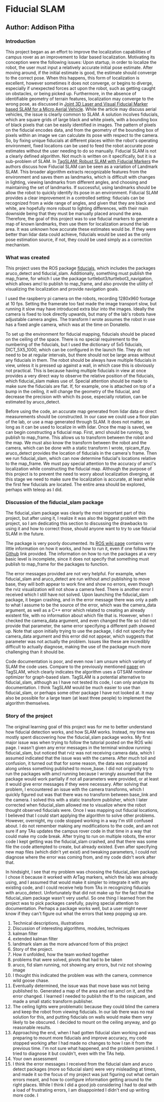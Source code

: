 # Fiducial SLAM
## Author: Addison Pitha
### Introduction
This project began as an effort to improve the localization capabilities of campus rover as an improvement to lidar based localization. Motivating its conception were the following issues: Upon startup, in order to localize the robot, the user must input a relatively accurate initial pose estimate. After moving around, if the initial estimate is good, the estimate should converge to the correct pose. When this happens, this form of localization is excellent, however sometimes it does not converge, or begins to diverge, especially if unexpected forces act upon the robot, such as getting caught on obstacles, or being picked up. Furthermore, in the absence of identifiable geometry of terrain features, localization may converge to the wrong pose, as discussed in [Joint 3D Laser and Visual Fiducial Marker based SLAM for a Micro Aerial Vehicle](https://www.ais.uni-bonn.de/papers/MFI_2016_Houben.pdf). While the article may discuss aerial vehicles, the issue is clearly common to SLAM. A solution incolves fiducials, which are square grids of large black and white pixels, with a bounding box of black pixels that can be easily identified in images. The pattern of pixels on the fiducial encodes data, and from the geometry of the bounding box of pixels within an image we can calculate its pose with respect to the camera. So, by fixing unique fiducials at different places within the robot's operating environment, fixed locations can be used to feed the robot accurate pose estimates without the user needing to do so manually. Fiducial SLAM is not a clearly defined algorithm. Not much is written on it specifically, but it is a sub-problem of SLAM. In [TagSLAM: Robust SLAM with Fiducial Markers](https://arxiv.org/abs/1910.00679) the authors discuss how Fiducial SLAM can be seen as a variation of Landmark SLAM. This broader algorithm extracts recognizable features from the environment and saves them as landmarks, which is difficult with changes in lighting, viewing landmarks from different angles, and choosing and maintaining the set of landmarks. If successful, using landmarks should be allow the robot to quickly identify its pose in an environment. Fiducial SLAM provides a clear improvement in a controlled setting: fiducials can be recognized from a wide range of angles, and given that they are black and white, are hopefully more robust to lighting differences, with their main downside being that they must be manually placed around the area. Therefore, the goal of this project was to use fiducial markers to generate a map of known landmarks, then use them for localization around the lab area. It was unknown how accurate these estimates would be. If they were better than lidar data could achieve, fiducials would be used as the only pose estimation source, if not, they could be used simply as a correction mechanism.
### What was created
This project uses the ROS package [fiducials](http://wiki.ros.org/fiducials?distro=melodic), which includes the packages aruco_detect and fiducial_slam. Additionally, something must publish the map_frame, for which I use the package turtlebot3/turtlebot3_navigation, which allows amcl to publish to map_frame, and also provide the utility of visualizing the localization and provide navigation goals.

I used the raspberry pi camera on the robots, recording 1280x960 footage at 10 fps. Setting the framerate too fast made the image transport slow, but running it slow may have introduced extra blur into the images. Ideally the camera is fixed to look directly upwards, but many of the lab's robots have adjustable camera angles. The transform I wrote assumes the robot in use has a fixed angle camera, which was at the time on Donatello.

To set up the environment for fiducial mapping, fiducials should be placed on the ceiling of the space. There is no special requirement to the numbering of the fiducials, but I used the dictionary of 5x5 fiducials, DICT_5X5_1000, which can be configured in the launch file. They do not need to be at regular intervals, but there should not be large areas without any fiducials in them. The robot should be always have multiple fiducials in view, unless it is pressed up against a wall, in which case this is obviously not practical. This is because having multiple fiducials in view at once provides a very direct way to observe the relative position of the fiducials, which fiducial_slam makes use of. Special attention should be made to make sure the fiducials are flat. If, for example, one is attached on top of a bump in the ceiling, it will change the geometry of the fiducial, and decrease the precision with which its pose, especially rotation, can be estimated by aruco_detect.

Before using the code, an accurate map generated from lidar data or direct measurements should be constructed. In our case we could use a floor plan of the lab, or use a map generated through SLAM. It does not matter, as long as it can be used to localize in with lidar. Once the map is saved, we can begin constructing a fiducial map. First, amcl should be running, to publish to map_frame. This allows us to transform between the robot and the map. We must also know the transform between the robot and the camera, which can be done with a static transform I wrote, rpicam_tf.py. aruco_detect provides the location of fiducials in the camera's frame. Then we run fiducial_slam, which can now determine fiducial's locations relative to the map_frame. We must pay special attention to the accuracy of amcl's localization while constructing the fiducial map. Although the purpose of this project is to prevent the need to worry about localization diverging, at this stage we need to make sure the localization is accurate, at least while the first few fiducials are located. The entire area should be explored, perhaps with teleop as I did.

### Discussion of the fiducial_slam package
The fiducial_slam package was clearly the most important part of this project, but after using it, I realize it was also the biggest problem with the project, so I am dedicating this section to discussing the drawbacks to using it and how to correct those, should anyone want to try to use fiducial SLAM in the future.

The package is very poorly documented. Its [ROS wiki page](http://wiki.ros.org/fiducials?distro=melodic) contains very little information on how it works, and how to run it, even if one follows the [Github](https://github.com/UbiquityRobotics/fiducials) link provided. The information on how to run the packages at a very basic level is incomplete, since it does not specify that something must publish to map_frame for the packages to function. 

The error messages provided are not very helpful. For example, when fiducial_slam and aruco_detect are run without amcl publishing to move base, they will both appear to work fine and show no errors, even though the rviz visualization will not show a camera feed. There is another error I received which I still have not solved. Upon launching the fiducial_slam package, it began crashing, and in the error message there was only a path to what I assume to be the source of the error, which was the camera_data argument, as well as a C++ error which related to creating an already existent file, with no information about which file that is. However, when I checked the camera_data argument, and even changed the file so I did not provide that parameter, the same error specifying a different path showed up. Note that upon initially trying to use the package, I did not specify the camera_data argument and this error did not appear, which suggests that parameter was not actually the problem. Issues like these are incredibly difficult to actually diagnose, making the use of the package much more challenging than it should be.

Code documentation is poor, and even now I am unsure which variety of SLAM the code uses. Compare to the previously mentioned [paper](https://arxiv.org/abs/1910.00679) on TagSLAM, which clearly indicates the algorithm uses a GTSAM nonlinear optimizer for graph-based slam. TagSLAM is a potential alternative to fiducial_slam, although as I have not tested its code, I can only analyze its documentation. I think TagSLAM would be much easier to use than fiducial_slam, or perhaps some other package I have not looked at. It may also be possible for a large team (at least three people) to implement the algorithm themselves.

### Story of the project
The original learning goal of this project was for me to better understand how fiducial detection works, and how SLAM works. Instead, my time was mostly spent discovering how the fiducial_slam package works. My first major issue was when trying to follow the tutorial posted on the ROS wiki page. I wasn't given any error messages in the terminal window running fiducial_slam, but noticed that rviz was not receiving camera data, which I assumed indicated that the issue was with the camera. After much toil and confusion, it turned out that for some reason, the data was not passed along unless something published to move_base. I did not originally try to run the packages with amcl running because I wrongly assumed that the package would work partially if not all parameters were provided, or at least it would give error messages if they were necessary. After solving that problem, I encountered an issue with the camera transforms, which I quickly figured out was that there was no transform between base_link and the camera. I solved this with a static transform publisher, which I later corrected when fiducial_slam allowed me to visualize where the robot thought observed fiducials were. Once I was mapping out fiducial locations, I believed that I could start applying the algorithm to solve other problems. However, overnight, my code stopped working in a way I'm still confused about. I do not remember making any modifications to the code, and am not sure if any TAs updates the campus rover code in that time in a way that could make my code break. After trying to run on multiple robots, the error code I kept getting was the fiducial_slam crashed, and that there was some file the code attempted to create, but already existed. Even after specifying new map files (which didn't yet exist) and tweaking parameters, I could not diagnose where the error was coming from, and my code didn't work after that.

In hindsight, I see that my problem was choosing the fiducial_slam package. I chose it because it worked with ArTag markers, which the lab was already using, and I assumed that would make it simpler to integrate it with any existing code, and I could receive help from TAs in recognizing fiducials with aruco_detect. Unfortunately that did not make up for the fact that the fiducial_slam package wasn't very useful. So one thing I learned from the project was to pick packages carefully, paying special attention to documentation. Perhaps a package works well, but a user might never know if they can't figure out what the errors that keep popping up are.
1.	Technical descriptions, illustrations
2.	Discussion of interesting algorithms, modules, techniques
1.	kalman filter
2.	extended kalman filter
3.	landmark slam as the more advanced form of this project
3.	Story of the project.
1.	How it unfolded, how the team worked together
2.	problems that were solved, pivots that had to be taken
1.	aruco, fid slam running, not showing any errors, but rviz not showing image
1.	I thought this indicated the problem was with the camera, commence wild goose chase.
2.	Eventually determined, the issue was that move base was not being published to. Generated a map of the area and ran amcl on it, and the error changed. I learned I needed to publish the tf to the raspicam, and made a small static transform publisher.
3.	The ceiling lights were problematic because they could blind the camera and keep the robot from viewing fiducials. In our lab there was no real solution for this, and putting fiducials on walls would make them very likely to be obscured. I decided to mount on the ceiling anyway, and go reasonable results.
4.	Approaching the end, when I had gotten fiducial slam working and was preparing to mount more fiducials and improve accuracy, my code stopped working after I had made no changes to how I ran it from the previous time. I'm not sure what happened, and the problem persisted. I tried to diagnose it but couldn't, even with the TAs help.
3.	Your own assessment
1.	I think the error messages I received from the fiducial slam and aruco detect packages (more so fiducial slam) were very misleading at times, and made it so the focus of my project was just figuring out what certain errors meant, and how to configure information getting around to the right places. While I think I did a good job considering I had to deal with a load of frustrating errors, I am disappointed I didn't end up writing more code. I 


